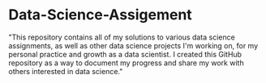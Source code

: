 # Data-Science-Assigement
"This repository contains all of my solutions to various data science assignments, as well as other data science projects I'm working on, for my personal practice and growth as a data scientist. I created this GitHub repository as a way to document my progress and share my work with others interested in data science."
